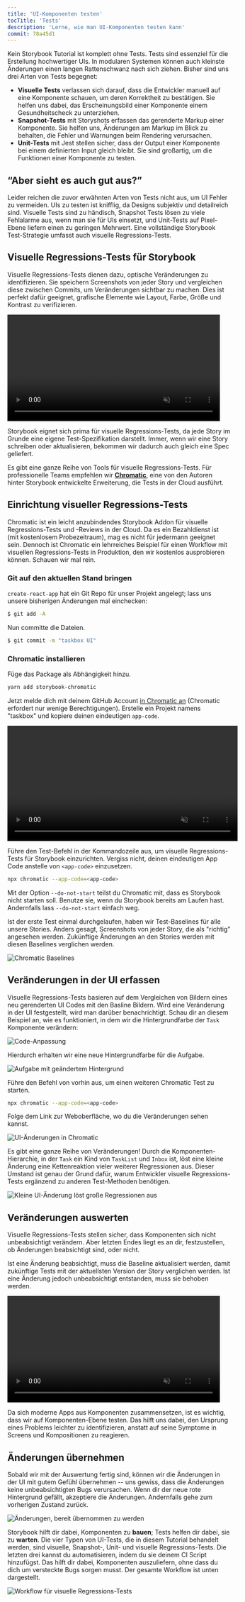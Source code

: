 ```yaml
---
title: 'UI-Komponenten testen'
tocTitle: 'Tests'
description: 'Lerne, wie man UI-Komponenten testen kann'
commit: 78a45d1
---
```


Kein Storybook Tutorial ist komplett ohne Tests. Tests sind essenziel für die Erstellung hochwertiger UIs. In modularen Systemen können auch kleinste Änderungen einen langen Rattenschwanz nach sich ziehen. Bisher sind uns drei Arten von Tests begegnet: 

- **Visuelle Tests** verlassen sich darauf, dass die Entwickler manuell auf eine Komponente schauen, um deren Korrektheit zu bestätigen. Sie helfen uns dabei, das Erscheinungsbild einer Komponente einem Gesundheitscheck zu unterziehen.
- **Snapshot-Tests** mit Storyshots erfassen das gerenderte Markup einer Komponente. Sie helfen uns, Änderungen am Markup im Blick zu behalten, die Fehler und Warnungen beim Rendering verursachen.
- **Unit-Tests** mit Jest stellen sicher, dass der Output einer Komponente bei einem definierten Input gleich bleibt. Sie sind großartig, um die Funktionen einer Komponente zu testen.

## “Aber sieht es auch gut aus?”

Leider reichen die zuvor erwähnten Arten von Tests nicht aus, um UI Fehler zu vermeiden. UIs zu testen ist knifflig, da Designs subjektiv und detailreich sind. Visuelle Tests sind zu händisch, Snapshot Tests lösen zu viele Fehlalarme aus, wenn man sie für UIs einsetzt, und Unit-Tests auf Pixel-Ebene liefern einen zu geringen Mehrwert. Eine vollständige Storybook Test-Strategie umfasst auch visuelle Regressions-Tests.

## Visuelle Regressions-Tests für Storybook

Visuelle Regressions-Tests dienen dazu, optische Veränderungen zu identifizieren. Sie speichern Screenshots von jeder Story und vergleichen diese zwischen Commits, um Veränderungen sichtbar zu machen. Dies ist perfekt dafür geeignet, grafische Elemente wie Layout, Farbe, Größe und Kontrast zu verifizieren.

<video autoPlay muted playsInline loop style="width:480px; margin: 0 auto;">
  <source
    src="/intro-to-storybook/visual-regression-testing.mp4"
    type="video/mp4"
  />
</video>

Storybook eignet sich prima für visuelle Regressions-Tests, da jede Story im Grunde eine eigene Test-Spezifikation darstellt. Immer, wenn wir eine Story schreiben oder aktualisieren, bekommen wir dadurch auch gleich eine Spec geliefert.

Es gibt eine ganze Reihe von Tools für visuelle Regressions-Tests. Für professionelle Teams empfehlen wir [**Chromatic**](https://www.chromaticqa.com/), eine von den Autoren hinter Storybook entwickelte Erweiterung, die Tests in der Cloud ausführt.

## Einrichtung visueller Regressions-Tests

Chromatic ist ein leicht anzubindendes Storybook Addon für visuelle Regressions-Tests und -Reviews in der Cloud. Da es ein Bezahldienst ist (mit kostenlosem Probezeitraum), mag es nicht für jedermann geeignet sein. Dennoch ist Chromatic ein lehrreiches Beispiel für einen Workflow mit visuellen Regressions-Tests in Produktion, den wir kostenlos ausprobieren können. Schauen wir mal rein.

### Git auf den aktuellen Stand bringen

`create-react-app` hat ein Git Repo für unser Projekt angelegt; lass uns unsere bisherigen Änderungen mal einchecken:

```bash
$ git add -A
```

Nun committe die Dateien.

```bash
$ git commit -m "taskbox UI"
```

### Chromatic installieren

Füge das Package als Abhängigkeit hinzu. 

```bash
yarn add storybook-chromatic
```

Jetzt melde dich mit deinem GitHub Account [in Chromatic an](https://www.chromaticqa.com/start) (Chromatic erfordert nur wenige Berechtigungen). Erstelle ein Projekt namens "taskbox" und kopiere deinen eindeutigen `app-code`.

<video autoPlay muted playsInline loop style="width:520px; margin: 0 auto;">
  <source
    src="/intro-to-storybook/chromatic-setup-learnstorybook.mp4"
    type="video/mp4"
  />
</video>

Führe den Test-Befehl in der Kommandozeile aus, um visuelle Regressions-Tests für Storybook einzurichten. Vergiss nicht, deinen eindeutigen App Code anstelle von `<app-code>` einzusetzen.

```bash
npx chromatic --app-code=<app-code>
```

<div class="aside">
Mit der Option <code>--do-not-start</code> teilst du Chromatic mit, dass es Storybook nicht starten soll. Benutze sie, wenn du Storybook bereits am Laufen hast. Andernfalls lass <code>--do-not-start</code> einfach weg.
</div>

Ist der erste Test einmal durchgelaufen, haben wir Test-Baselines für alle unsere Stories. Anders gesagt, Screenshots von jeder Story, die als "richtig" angesehen werden. Zukünftige Änderungen an den Stories werden mit diesen Baselines verglichen werden.

![Chromatic Baselines](/intro-to-storybook/chromatic-baselines.png)

## Veränderungen in der UI erfassen

Visuelle Regressions-Tests basieren auf dem Vergleichen von Bildern eines neu gerenderten UI Codes mit den Basline Bildern. Wird eine Veränderung in der UI festgestellt, wird man darüber benachrichtigt. Schau dir an diesem Beispiel an, wie es funktioniert, in dem wir die Hintergrundfarbe der `Task` Komponente verändern:

![Code-Anpassung](/intro-to-storybook/chromatic-change-to-task-component.png)

Hierdurch erhalten wir eine neue Hintergrundfarbe für die Aufgabe.

![Aufgabe mit geändertem Hintergrund](/intro-to-storybook/chromatic-task-change.png)

Führe den Befehl von vorhin aus, um einen weiteren Chromatic Test zu starten.

```bash
npx chromatic --app-code=<app-code>
```

Folge dem Link zur Weboberfläche, wo du die Veränderungen sehen kannst.

![UI-Änderungen in Chromatic](/intro-to-storybook/chromatic-catch-changes.png)

Es gibt eine ganze Reihe von Veränderungen! Durch die Komponenten-Hierarchie, in der `Task` ein Kind von `TaskList` und `Inbox` ist, löst eine kleine Änderung eine Kettenreaktion vieler weiterer Regressionen aus. Dieser Umstand ist genau der Grund dafür, warum Entwickler visuelle Regressions-Tests ergänzend zu anderen Test-Methoden benötigen.

![Kleine UI-Änderung löst große Regressionen aus](/intro-to-storybook/minor-major-regressions.gif)

## Veränderungen auswerten

Visuelle Regressions-Tests stellen sicher, dass Komponenten sich nicht unbeabsichtigt verändern. Aber letzten Endes liegt es an dir, festzustellen, ob Änderungen beabsichtigt sind, oder nicht.

Ist eine Änderung beabsichtigt, muss die Baseline aktualisiert werden, damit zukünftige Tests mit der aktuellsten Version der Story verglichen werden. Ist eine Änderung jedoch unbeabsichtigt entstanden, muss sie behoben werden.

<video autoPlay muted playsInline loop style="width:480px; margin: 0 auto;">
  <source
    src="/intro-to-storybook/website-workflow-review-merge-optimized.mp4"
    type="video/mp4"
  />
</video>

Da sich moderne Apps aus Komponenten zusammensetzen, ist es wichtig, dass wir auf Komponenten-Ebene testen. Das hilft uns dabei, den Ursprung eines Problems leichter zu identifizieren, anstatt auf seine Symptome in Screens und Kompositionen zu reagieren.

## Änderungen übernehmen

Sobald wir mit der Auswertung fertig sind, können wir die Änderungen in der UI mit gutem Gefühl übernehmen -- uns gewiss, dass die Änderungen keine unbeabsichtigten Bugs verursachen. Wenn dir der neue rote Hintergrund gefällt, akzeptiere die Änderungen. Andernfalls gehe zum vorherigen Zustand zurück.

![Änderungen, bereit übernommen zu werden](/intro-to-storybook/chromatic-review-finished.png)

Storybook hilft dir dabei, Komponenten zu **bauen**; Tests helfen dir dabei, sie zu **warten**. Die vier Typen von UI-Tests, die in diesem Tutorial behandelt werden, sind visuelle, Snapshot-, Unit- und visuelle Regressions-Tests. Die letzten drei kannst du automatisieren, indem du sie deinem CI Script hinzufügst. Das hilft dir dabei, Komponenten auszuliefern, ohne dass du dich um versteckte Bugs sorgen musst. Der gesamte Workflow ist unten dargestellt.

![Workflow für visuelle Regressions-Tests](/intro-to-storybook/cdd-review-workflow.png)
